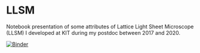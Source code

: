 # LLSM

Notebook presentation of some attributes of Lattice Light Sheet Microscope (LLSM) I developed at KIT during my postdoc between 2017 and 2020. 

[![Binder](https://mybinder.org/badge_logo.svg)](https://mybinder.org/v2/gh/PospiP/LLSM.git/HEAD)
